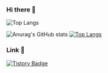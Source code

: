 ### Hi there 👋

![Top Langs](https://github-readme-stats.vercel.app/api/top-langs/?username=ihj04982&layout=compact&theme=dark)

![Anurag's GitHub stats](https://github-readme-stats.vercel.app/api?username=ihj04982&show_icons=true&theme=dark)
[![Top Langs](https://github-readme-stats.vercel.app/api/top-langs/?username=ihj04982)](https://github.com/ihj04982/github-readme-stats)

### Link 🔗
[![Tistory Badge](https://img.shields.io/badge/Study%20Blog-555263?style=flat&logoColor=white)]("chttps://dmnnmd.tistory.com/)

<!--
**ihj04982/ihj04982** is a ✨ _special_ ✨ repository because its `README.md` (this file) appears on your GitHub profile.

Here are some ideas to get you started:

- 🔭 I’m currently working on ...
- 🌱 I’m currently learning ...
- 👯 I’m looking to collaborate on ...
- 🤔 I’m looking for help with ...
- 💬 Ask me about ...
- 📫 How to reach me: ...
- 😄 Pronouns: ...
- ⚡ Fun fact: ...
-->
